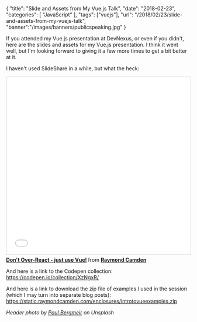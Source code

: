 {
	"title": "Slide and Assets from My Vue.js Talk",
	"date": "2018-02-23",
	"categories": [
		"JavaScript"
	],
	"tags": ["vuejs"],
	"url": "/2018/02/23/slide-and-assets-from-my-vuejs-talk",
	"banner":"/images/banners/publicspeaking.jpg"
}

If you attended my Vue.js presentation at DevNexus, or even if you didn't, here are the slides and assets for my Vue.js presentation. I think it went well, but I'm looking forward to giving it a few more times to get a bit better at it.

I haven't used SlideShare in a while, but what the heck:

<iframe src="//www.slideshare.net/slideshow/embed_code/key/2Ru00ESNnm6wws" width="595" height="485" frameborder="0" marginwidth="0" marginheight="0" scrolling="no" style="border:1px solid #CCC; border-width:1px; margin-bottom:5px; max-width: 100%;" allowfullscreen> </iframe> <div style="margin-bottom:5px"> <strong> <a href="//www.slideshare.net/raymondcamden/dont-overreact-just-use-vue" title="Don&#x27;t Over-React - just use Vue!" target="_blank">Don&#x27;t Over-React - just use Vue!</a> </strong> from <strong><a href="https://www.slideshare.net/raymondcamden" target="_blank">Raymond Camden</a></strong> </div>

And here is a link to the Codepen collection: https://codepen.io/collection/XzNgxR/

And here is a link to download the zip file of examples I used in the session (which I may turn into separate blog posts): https://static.raymondcamden.com/enclosures/introtovueexamples.zip

<i>Header photo by <a href="https://unsplash.com/photos/FzFH41IucIY?utm_source=unsplash&utm_medium=referral&utm_content=creditCopyText">Paul Bergmeir</a> on Unsplash</i>
